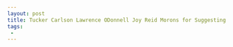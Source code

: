 ```yaml
---
layout: post
title: Tucker Carlson Lawrence ODonnell Joy Reid Morons for Suggesting WH CoS John Kelly Is Racist
tags:
 -
---
```



